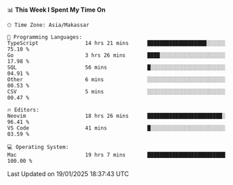 <!--START_SECTION:waka-->
📊 **This Week I Spent My Time On** 

```text
🕑︎ Time Zone: Asia/Makassar

💬 Programming Languages: 
TypeScript               14 hrs 21 mins      ███████████████████░░░░░░   75.10 % 
Go                       3 hrs 26 mins       ████░░░░░░░░░░░░░░░░░░░░░   17.98 % 
SQL                      56 mins             █░░░░░░░░░░░░░░░░░░░░░░░░   04.91 % 
Other                    6 mins              ░░░░░░░░░░░░░░░░░░░░░░░░░   00.53 % 
CSV                      5 mins              ░░░░░░░░░░░░░░░░░░░░░░░░░   00.47 % 

🔥 Editors: 
Neovim                   18 hrs 26 mins      ████████████████████████░   96.41 % 
VS Code                  41 mins             █░░░░░░░░░░░░░░░░░░░░░░░░   03.59 % 

💻 Operating System: 
Mac                      19 hrs 7 mins       █████████████████████████   100.00 % 
```


 Last Updated on 19/01/2025 18:37:43 UTC
<!--END_SECTION:waka-->
